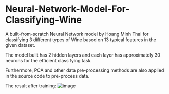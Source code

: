 # Neural-Network-Model-For-Classifying-Wine
A built-from-scratch Neural Network model by Hoang Minh Thai for classifying 3 different types of Wine based on 13 typical features in the given dataset.

The model built has 2 hidden layers and each layer has approximately 30 neurons for the efficient classifying task.

Furthermore, PCA and other data pre-processing methods are also applied in the source code to pre-process data.

The result after training:
![image](https://github.com/meanthai/Neural-Network-Model-For-Wine-Classifying-Task/assets/147926426/bbb02e54-0992-482b-98f3-5c26a2c80f03)
